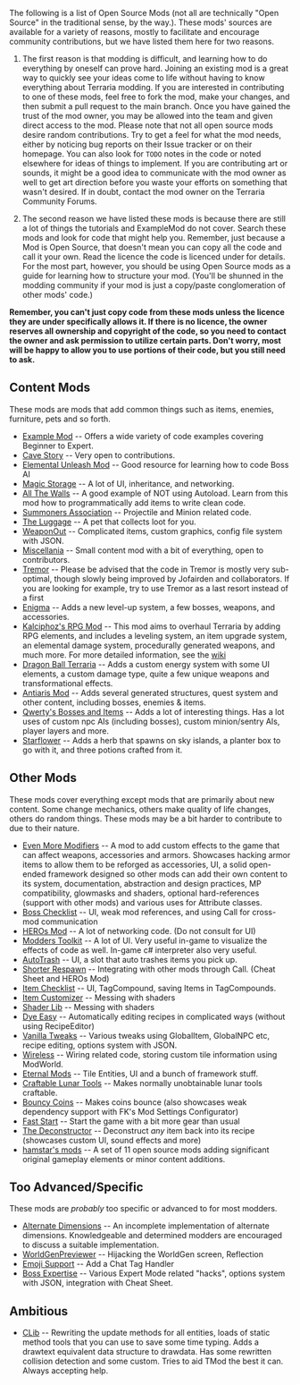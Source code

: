 The following is a list of Open Source Mods (not all are technically "Open Source" in the traditional sense, by the way.). These mods' sources are available for a variety of reasons, mostly to facilitate and encourage community contributions, but we have listed them here for two reasons. 

1. The first reason is that modding is difficult, and learning how to do everything by oneself can prove hard. Joining an existing mod is a great way to quickly see your ideas come to life without having to know everything about Terraria modding. If you are interested in contributing to one of these mods, feel free to fork the mod, make your changes, and then submit a pull request to the main branch. Once you have gained the trust of the mod owner, you may be allowed into the team and given direct access to the mod. Please note that not all open source mods desire random contributions. Try to get a feel for what the mod needs, either by noticing bug reports on their Issue tracker or on their homepage. You can also look for `TODO` notes in the code or noted elsewhere for ideas of things to implement. If you are contributing art or sounds, it might be a good idea to communicate with the mod owner as well to get art direction before you waste your efforts on something that wasn't desired. If in doubt, contact the mod owner on the Terraria Community Forums.

2. The second reason we have listed these mods is because there are still a lot of things the tutorials and ExampleMod do not cover. Search these mods and look for code that might help you. Remember, just because a Mod is Open Source, that doesn't mean you can copy all the code and call it your own. Read the licence the code is licenced under for details. For the most part, however, you should be using Open Source mods as a guide for learning how to structure your mod. (You'll be shunned in the modding community if your mod is just a copy/paste conglomeration of other mods' code.)

**Remember, you can't just copy code from these mods unless the licence they are under specifically allows it. If there is no licence, the owner reserves all ownership and copyright of the code, so you need to contact the owner and ask permission to utilize certain parts. Don't worry, most will be happy to allow you to use portions of their code, but you still need to ask.**

## Content Mods
These mods are mods that add common things such as items, enemies, furniture, pets and so forth.
* [Example Mod](https://github.com/tModLoader/tModLoader/tree/master/ExampleMod) -- Offers a wide variety of code examples covering Beginner to Expert.
* [Cave Story](https://github.com/JavidPack/CaveStory) -- Very open to contributions. 
* [Elemental Unleash Mod](https://github.com/blushiemagic/ElementalUnleash) -- Good resource for learning how to code Boss AI
* [Magic Storage](https://github.com/blushiemagic/MagicStorage) -- A lot of UI, inheritance, and networking.
* [All The Walls](https://github.com/JavidPack/AllTheWalls) -- A good example of NOT using Autoload. Learn from this mod how to programmatically add items to write clean code.
* [Summoners Association](https://github.com/JavidPack/SummonersAssociation) -- Projectile and Minion related code.
* [The Luggage](https://github.com/JavidPack/TheLuggage) -- A pet that collects loot for you.
* [WeaponOut](https://github.com/Flashkirby/WeaponOut) -- Complicated items, custom graphics, config file system with JSON.
* [Miscellania](https://github.com/goldenapple3/Miscellania) -- Small content mod with a bit of everything, open to contributors.
* [Tremor](https://github.com/Jofairden/Tremor) -- Please be advised that the code in Tremor is mostly very sub-optimal, though slowly being improved by Jofairden and collaborators. If you are looking for example, try to use Tremor as a last resort instead of a first
* [Enigma](https://github.com/Laugic/Laugicality) -- Adds a new level-up system, a few bosses, weapons, and accessories. 
* [Kalciphoz's RPG Mod](https://github.com/Kalciphoz/kRPG) -- This mod aims to overhaul Terraria by adding RPG elements, and includes a leveling system, an item upgrade system, an elemental damage system, procedurally generated weapons, and much more. For more detailed information, see the [wiki](http://krpgmod.wikidot.com/)
* [Dragon Ball Terraria](https://github.com/NuovaPrime/DBZMOD) -- Adds a custom energy system with some UI elements, a custom damage type, quite a few unique weapons and transformational effects.
* [Antiaris Mod](https://github.com/zadum4ivii/Antiaris) -- Adds several generated structures, quest system and other content, including bosses, enemies & items.
* [Qwerty's Bosses and Items](https://github.com/qwerty3-14/QwertysRandomContent) -- Adds a lot of interesting things. Has a lot uses of custom npc AIs (including bosses), custom minion/sentry AIs, player layers and more.
* [Starflower](https://github.com/AlurienFlame/Starflower) -- Adds a herb that spawns on sky islands, a planter box to go with it, and three potions crafted from it.


## Other Mods
These mods cover everything except mods that are primarily about new content. Some change mechanics, others make quality of life changes, others do random things. These mods may be a bit harder to contribute to due to their nature.
* [Even More Modifiers](https://github.com/Jofairden/EvenMoreModifiers) -- A mod to add custom effects to the game that can affect weapons, accessories and armors. Showcases hacking armor items to allow them to be reforged as accessories, UI, a solid open-ended framework designed so other mods can add their own content to its system, documentation, abstraction and design practices, MP compatibility, glowmasks and shaders, optional hard-references (support with other mods) and various uses for Attribute classes.
* [Boss Checklist](https://github.com/JavidPack/BossChecklist) -- UI, weak mod references, and using Call for cross-mod communication
* [HEROs Mod](https://github.com/JavidPack/HEROsMod) -- A lot of networking code. (Do not consult for UI)
* [Modders Toolkit](https://github.com/JavidPack/ModdersToolkit) -- A lot of UI. Very useful in-game to visualize the effects of code as well. In-game c# interpreter also very useful.
* [AutoTrash](https://github.com/JavidPack/AutoTrash) -- UI, a slot that auto trashes items you pick up.
* [Shorter Respawn](https://github.com/JavidPack/ShorterRespawn) -- Integrating with other mods through Call. (Cheat Sheet and HEROs Mod)
* [Item Checklist](https://github.com/JavidPack/ItemChecklist) -- UI, TagCompound, saving Items in TagCompounds.
* [Item Customizer](https://github.com/gamrguy/ItemCustomizer) -- Messing with shaders
* [Shader Lib](https://github.com/gamrguy/ShaderLib) -- Messing with shaders
* [Dye Easy](https://github.com/goldenapple3/DyeEasy) -- Automatically editing recipes in complicated ways (without using RecipeEditor)
* [Vanilla Tweaks](https://github.com/goldenapple3/VanillaTweaks) -- Various tweaks using GlobalItem, GlobalNPC etc, recipe editing, options system with JSON.
* [Wireless](https://github.com/goldenapple3/Wireless) -- Wiring related code, storing custom tile information using ModWorld.
* [Eternal Mods](https://github.com/Eternal-Team) -- Tile Entities, UI and a bunch of framework stuff.
* [Craftable Lunar Tools](https://github.com/Jofairden/CraftableLunarTools) -- Makes normally unobtainable lunar tools craftable.
* [Bouncy Coins](https://github.com/Jofairden/BouncyCoins) -- Makes coins bounce (also showcases weak dependency support with FK's Mod Settings Configurator)
* [Fast Start](https://github.com/Jofairden/FastStart) -- Start the game with a bit more gear than usual
* [The Deconstructor](https://github.com/Jofairden/TheDeconstructor) -- Deconstruct _any_ item back into its recipe (showcases custom UI, sound effects and more)
* [hamstar's mods](https://github.com/hamstar0) -- A set of 11 open source mods adding significant original gameplay elements or minor content additions.

## Too Advanced/Specific
These mods are _probably_ too specific or advanced to for most modders.
* [Alternate Dimensions](https://github.com/JavidPack/AlternateDimensions) -- An incomplete implementation of alternate dimensions. Knowledgeable and determined modders are encouraged to discuss a suitable implementation.
* [WorldGenPreviewer](https://github.com/JavidPack/WorldGenPreviewer) -- Hijacking the WorldGen screen, Reflection
* [Emoji Support](https://github.com/JavidPack/EmojiSupport) -- Add a Chat Tag Handler
* [Boss Expertise](https://github.com/goldenapple3/BossExpertise) -- Various Expert Mode related "hacks", options system with JSON, integration with Cheat Sheet.

## Ambitious
* [CLib](https://github.com/aberna01/CLib) -- Rewriting the update methods for all entities, loads of static method tools that you can use to save some time typing. Adds a drawtext equivalent data structure to drawdata. Has some rewritten collision detection and some custom. Tries to aid TMod the best it can. Always accepting help.